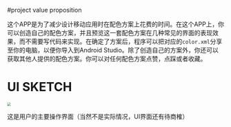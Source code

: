 

#project value proposition

这个APP是为了减少设计移动应用时在配色方案上花费的时间。在这个APP上，你可以创造自己的配色方案，并且预览这一套配色方案在几种常见的界面的表现效果，而不需要写代码来实现。在确定了方案后，程序可以把对应的`color.xml`分享至你的电脑，以便你导入到Android Studio。除了创造自己的方案外，你还可以获取其他人提供的配色方案。你可以对任何配色方案点赞，点踩或者收藏。

# UI SKETCH

<img src="https://github.com/zhouzhouyou/ColorPreview/blob/master/asset/colorPreview.png" style="zoom:50%;" />

这是用户的主要操作界面（当然不是实际情况，UI界面还有待商榷）

